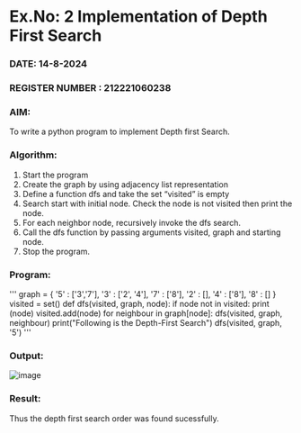 # Ex.No: 2  Implementation of Depth First Search
### DATE: 14-8-2024                                                                       
### REGISTER NUMBER : 212221060238
### AIM: 
To write a python program to implement Depth first Search. 
### Algorithm:
1. Start the program
2. Create the graph by using adjacency list representation
3. Define a function dfs and take the set “visited” is empty 
4. Search start with initial node. Check the node is not visited then print the node.
5. For each neighbor node, recursively invoke the dfs search.
6. Call the dfs function by passing arguments visited, graph and starting node.
7. Stop the program.
### Program:
'''
graph = {
    '5' : ['3','7'],
    '3' : ['2', '4'],
    '7' : ['8'],
    '2' : [],
    '4' : ['8'],
    '8' : []
}
visited = set()
def dfs(visited, graph, node):
    if node not in visited:
            print (node)
            visited.add(node)
            for neighbour in graph[node]:
                    dfs(visited, graph, neighbour)
print("Following is the Depth-First Search")
dfs(visited, graph, '5')
'''











### Output:
![image](https://github.com/user-attachments/assets/9ca7eaf4-f8ca-4ed8-a348-3996bec7e15c)




### Result:
Thus the depth first search order was found sucessfully.
